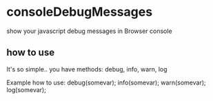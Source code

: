 # consoleDebugMessages
show your javascript debug messages in Browser console

## how to use
It's so simple..
you have methods: debug, info, warn, log

Example how to use:
debug(somevar);
info(somevar);
warn(somevar);
log(somevar);
